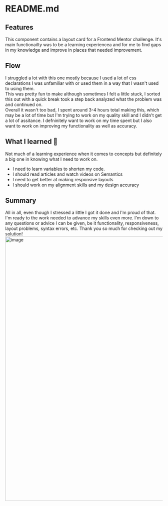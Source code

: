 <h1>README.md</h1>

<h2>Features</h2>
This component contains a layout card for a Frontend Mentor challenge. It's main functionailty was to be a learning experiencea and for me to find gaps in my knowledge and improve in places that needed improvement.

<h2>Flow</h2>
I struggled a lot with this one mostly because I used a lot of css declarations I was unfamiliar with or used them in a way that I wasn't used to using them.<br>
This was pretty fun to make although sometimes I felt a little stuck, I sorted this out with a quick break took a step back analyzed what the problem was and continued on.<br>
Overall it wasn't too bad, I spent around 3-4 hours total making this, which may be a lot of time but I'm trying to work on my quality skill and I didn't get a lot of assitance. I defninitely want to work on my time spent but I also want to work on improving my functionality as well as accuracy.
<h2> What I learned 🧠</h2>
Not much of a learning experience when it comes to concepts but definitely a big one in knowing what I need to work on.
<ul>
  <li>I need to learn variables to shorten my code.</li>
  <li>I should read articles and watch videos on Semantics</li>
  <li>I need to get better at making responsive layouts</li>
  <li>I should work on my alignment skills and my design accuracy</li>
</ul>

<h2>Summary</h2>
All in all, even though I stressed a little I got it done and I'm proud of that. I'm ready to the work needed to advance my skills even more. I'm down to any questions or advice I can be given, be it functionality, responsiveness, layout problems, syntax errors, etc.
Thank you so much for checking out my solution!

<img width="833" height="843" alt="image" src="https://github.com/user-attachments/assets/d7628616-721b-4fbd-b9fb-da38a771f42e" />

